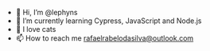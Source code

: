 - 👋 Hi, I’m @lephyns
- 🌱 I’m currently learning Cypress, JavaScript and Node.js
- 💞️ I love cats
- 📫 How to reach me rafaelrabelodasilva@outlook.com

<!---
lephyns/lephyns is a ✨ special ✨ repository because its `README.md` (this file) appears on your GitHub profile.
You can click the Preview link to take a look at your changes.
--->
